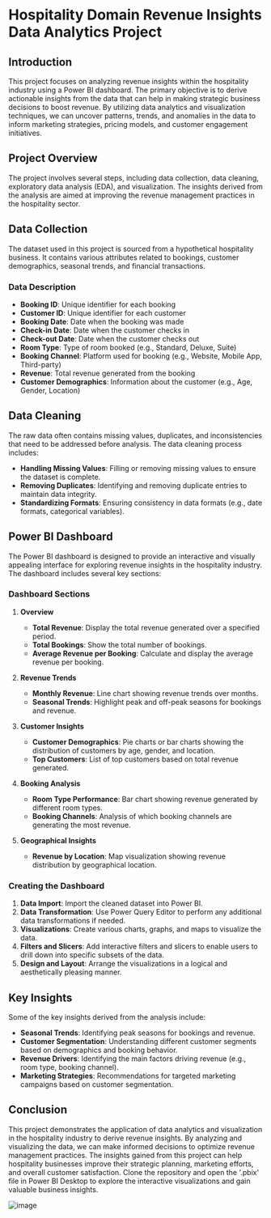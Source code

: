 # Hospitality Domain Revenue Insights Data Analytics Project

## Introduction
This project focuses on analyzing revenue insights within the hospitality industry using a Power BI dashboard. The primary objective is to derive actionable insights from the data that can help in making strategic business decisions to boost revenue. By utilizing data analytics and visualization techniques, we can uncover patterns, trends, and anomalies in the data to inform marketing strategies, pricing models, and customer engagement initiatives.

## Project Overview
The project involves several steps, including data collection, data cleaning, exploratory data analysis (EDA), and visualization. The insights derived from the analysis are aimed at improving the revenue management practices in the hospitality sector.

## Data Collection
The dataset used in this project is sourced from a hypothetical hospitality business. It contains various attributes related to bookings, customer demographics, seasonal trends, and financial transactions.

### Data Description
- **Booking ID**: Unique identifier for each booking
- **Customer ID**: Unique identifier for each customer
- **Booking Date**: Date when the booking was made
- **Check-in Date**: Date when the customer checks in
- **Check-out Date**: Date when the customer checks out
- **Room Type**: Type of room booked (e.g., Standard, Deluxe, Suite)
- **Booking Channel**: Platform used for booking (e.g., Website, Mobile App, Third-party)
- **Revenue**: Total revenue generated from the booking
- **Customer Demographics**: Information about the customer (e.g., Age, Gender, Location)

## Data Cleaning
The raw data often contains missing values, duplicates, and inconsistencies that need to be addressed before analysis. The data cleaning process includes:
- **Handling Missing Values**: Filling or removing missing values to ensure the dataset is complete.
- **Removing Duplicates**: Identifying and removing duplicate entries to maintain data integrity.
- **Standardizing Formats**: Ensuring consistency in data formats (e.g., date formats, categorical variables).

## Power BI Dashboard
The Power BI dashboard is designed to provide an interactive and visually appealing interface for exploring revenue insights in the hospitality industry. The dashboard includes several key sections:

### Dashboard Sections
1. **Overview**
   - **Total Revenue**: Display the total revenue generated over a specified period.
   - **Total Bookings**: Show the total number of bookings.
   - **Average Revenue per Booking**: Calculate and display the average revenue per booking.

2. **Revenue Trends**
   - **Monthly Revenue**: Line chart showing revenue trends over months.
   - **Seasonal Trends**: Highlight peak and off-peak seasons for bookings and revenue.

3. **Customer Insights**
   - **Customer Demographics**: Pie charts or bar charts showing the distribution of customers by age, gender, and location.
   - **Top Customers**: List of top customers based on total revenue generated.

4. **Booking Analysis**
   - **Room Type Performance**: Bar chart showing revenue generated by different room types.
   - **Booking Channels**: Analysis of which booking channels are generating the most revenue.

5. **Geographical Insights**
   - **Revenue by Location**: Map visualization showing revenue distribution by geographical location.

### Creating the Dashboard
1. **Data Import**: Import the cleaned dataset into Power BI.
2. **Data Transformation**: Use Power Query Editor to perform any additional data transformations if needed.
3. **Visualizations**: Create various charts, graphs, and maps to visualize the data.
4. **Filters and Slicers**: Add interactive filters and slicers to enable users to drill down into specific subsets of the data.
5. **Design and Layout**: Arrange the visualizations in a logical and aesthetically pleasing manner.

## Key Insights
Some of the key insights derived from the analysis include:
- **Seasonal Trends**: Identifying peak seasons for bookings and revenue.
- **Customer Segmentation**: Understanding different customer segments based on demographics and booking behavior.
- **Revenue Drivers**: Identifying the main factors driving revenue (e.g., room type, booking channel).
- **Marketing Strategies**: Recommendations for targeted marketing campaigns based on customer segmentation.

## Conclusion
This project demonstrates the application of data analytics and visualization in the hospitality industry to derive revenue insights. By analyzing and visualizing the data, we can make informed decisions to optimize revenue management practices. The insights gained from this project can help hospitality businesses improve their strategic planning, marketing efforts, and overall customer satisfaction. Clone the repository and open the '.pbix' file in Power BI Desktop to explore the interactive visualizations and gain valuable business insights.

![image](https://github.com/user-attachments/assets/4e9dca04-bbbc-4fbe-93a8-e08fea094982)


